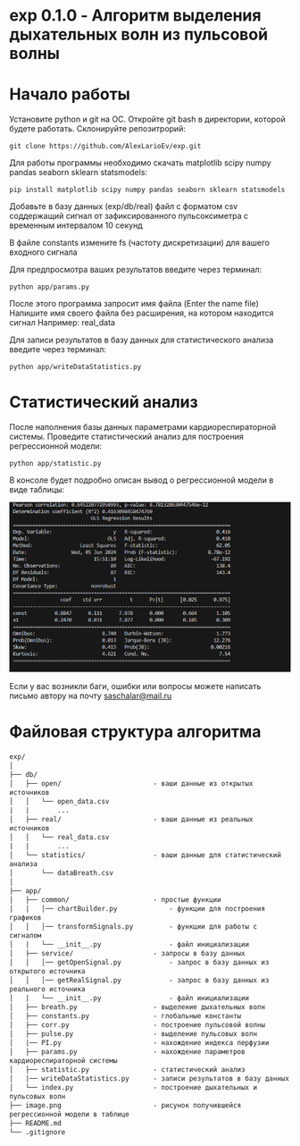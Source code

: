 # exp 0.1.0 - Алгоритм выделения дыхательных волн из пульсовой волны 

# Начало работы

Установите python и git на ОС.
Откройте git bash в директории, которой будете работать. 
Склонируйте репозитрорий:

```
git clone https://github.com/AlexLarioEv/exp.git
```

Для работы программы необходимо скачать matplotlib scipy numpy pandas seaborn sklearn statsmodels:

```
pip install matplotlib scipy numpy pandas seaborn sklearn statsmodels
```

Добавьте в базу данных (exp/db/real) файл с форматом csv соддержащий сигнал от зафиксированного пульсоксиметра с временным интервалом 10 секунд

В файле constants измените fs (частоту дискретизации) для вашего входного сигнала

Для предпросмотра ваших результатов введите через терминал:

```
python app/params.py
```
После этого программа запросит имя файла (Enter the name file)
Напишите имя своего файла без расширения, на котором находится сигнал
Например: real_data

Для записи результатов в базу данных для статистического анализа введите через терминал:

```
python app/writeDataStatistics.py
```

# Статистический анализ

После наполнения базы данных параметрами кардиореспираторной системы. Проведите статистический анализ для построения регрессионной модели:

```
python app/statistic.py
```

В консоле будет подробно описан вывод о регрессионной модели в виде таблицы: 

![Tаблица регрессионной модели](image.png)

Если у вас возникли баги, ошибки или вопросы можете написать письмо автору на почту saschalar@mail.ru

# Файловая структура алгоритма

```
exp/
│
├── db/
│   ├── open/                       - ваши данные из открытых источников
│   │   └── open_data.csv
|   |       ...
│   ├── real/                       - ваши данные из реальных источников
│   │   └── real_data.csv
|   |       ...
│   └── statistics/                 - ваши данные для cтатистический анализа
│       └── dataBreath.csv
│
├── app/
│   ├── common/                     - простые функции
│   │   │── chartBuilder.py             - функции для построения графиков
│   │   │── transformSignals.py         - функции для работы с сигналом
│   |   └── __init__.py                 - файл инициализации
│   ├── service/                    - запросы в базу данных
│   │   │── getOpenSignal.py            - запрос в базу данных из открытого источника
│   │   │── getRealSignal.py            - запрос в базу данных из реального источника
│   |   └── __init__.py                 - файл инициализации
│   ├── breath.py                   - выделение дыхательных волн
│   ├── constants.py                - глобальные константы
│   ├── corr.py                     - построение пульсовой волны
│   ├── pulse.py                    - выделение пульсовых волн
│   |── PI.py                       - нахождение индекса перфузии
│   ├── params.py                   - нахождение параметров кардиореспираторной системы
│   ├── statistic.py                - статистический анализ
│   |── writeDataStatistics.py      - записи результатов в базу данных
│   └── index.py                    - построение дыхательных и пульсовых волн
├── image.png                       - рисунок получившейся регрессионной модели в таблице
├── README.md
└── .gitignore
```